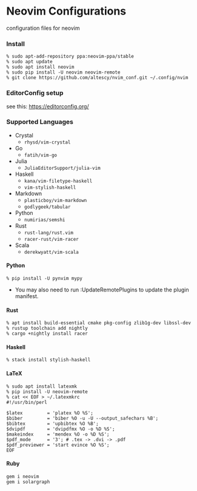 Neovim Configurations
===

configuration files for neovim


### Install

```
% sudo apt-add-repository ppa:neovim-ppa/stable
% sudo apt update
% sudo apt install neovim
% sudo pip install -U neovim neovim-remote
% git clone https://github.com/altescy/nvim_conf.git ~/.config/nvim
```

### EditorConfig setup

see this: https://editorconfig.org/


### Supported Languages

- Crystal
  - `rhysd/vim-crystal`
- Go
  - `fatih/vim-go`
- Julia
  - `JuliaEditorSupport/julia-vim`
- Haskell
  - `kana/vim-filetype-haskell`
  - `vim-stylish-haskell`
- Markdown
  - `plasticboy/vim-markdown`
  - `godlygeek/tabular`
- Python
  - `numirias/semshi`
- Rust
  - `rust-lang/rust.vim`
  - `racer-rust/vim-racer`
- Scala
  - `derekwyatt/vim-scala`


#### Python
```
% pip install -U pynvim mypy
```
- You may also need to run :UpdateRemotePlugins to update the plugin manifest.


#### Rust
```
% apt install build-essential cmake pkg-config zlib1g-dev libssl-dev
% rustup toolchain add nightly
% cargo +nightly install racer
```

#### Haskell
```
% stack install stylish-haskell
```

#### LaTeX
```
% sudo apt install latexmk
% pip install -U neovim-remote
% cat << EOF > ~/.latexmkrc
#!/usr/bin/perl

$latex         = 'platex %O %S';
$biber         = 'biber %O -u -U --output_safechars %B';
$bibtex        = 'upbibtex %O %B';
$dvipdf        = 'dvipdfmx %O -o %D %S';
$makeindex     = 'mendex %O -o %D %S';
$pdf_mode      = '3'; # .tex -> .dvi -> .pdf
$pdf_previewer = 'start evince %O %S';
EOF
```

#### Ruby

```
gem i neovim
gem i solargraph
```
